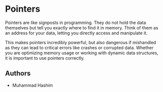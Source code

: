 # Pointers

Pointers are like signposts in programming. They do not hold the data themselves but tell you exactly where to find it in memory. Think of them as an address for your data, letting you directly access and manipulate it. 

This makes pointers incredibly powerful, but also dangerous if mishandled as they can lead to critical errors like crashes or corrupted data. Whether you are optimizing memory usage or working with dynamic data structures, it is important to use pointers correctly.

## Authors
- Muhammad Hashim